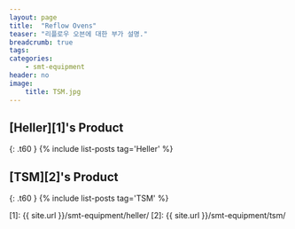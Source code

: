 ```yaml
---
layout: page
title:  "Reflow Ovens"
teaser: "리플로우 오븐에 대한 부가 설명."
breadcrumb: true
tags:
categories:
    - smt-equipment
header: no
image:
    title: TSM.jpg
---
```


## [Heller][1]'s Product
{: .t60 }
{% include list-posts tag='Heller' %}

## [TSM][2]'s Product
{: .t60 }
{% include list-posts tag='TSM' %}

[1]: {{ site.url }}/smt-equipment/heller/
[2]: {{ site.url }}/smt-equipment/tsm/
